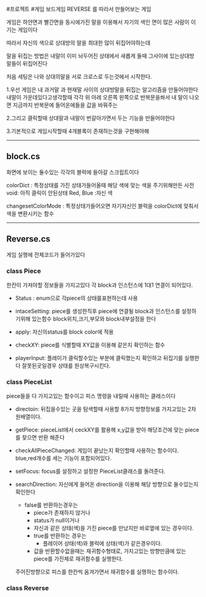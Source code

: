 #프로젝트 #게임 
보드게임 REVERSE 를 따라서 만들어보는 게임

게임은 하얀면과 빨간면을 동시에가진 말을 이용해서
자기의 색인 면이 많은 사람이 이기는 게임이다

따라서 자신의 색으로 상대방의 말을 최대한 많이 뒤집어야하는데

말을 뒤집는 방법은 내말이 이미 놔두어진 상태에서 새롭게 둘때 그사이에 있는상대방 말들이 뒤집어진다

처음 세팅은 나와 상대의말을 서로 크로스로 두는것에서 시작한다.

1.우선 게임은 내 과거말 과 현재말 사이의 상대방말을 뒤집는 알고리즘을 만들어야한다
내말이 가운데있다고생각할때 각각 위 아레 오른쪽 왼쪽으로 반복문을쏴서
내 말이 나오면 지금까지 반복문에 들어온에들을 값을 바꿔주는 

2.그리고 클릭할때 상대말과 내말이 번갈아가면서 두는 기능을 만들어야한다

3.기본적으로 게임시작할때 4개블록이 존재하는것을 구현해야해


---
## block.cs
화면에 보이는 둘수있는 각각의 블럭에 들아갈 스크립트이다

colorDict : 특정상태를 가진 상태가들어올때 해당 색에 맞는 색을 주기위해만든 사전
	void: 아직 클릭이 안된상태
	Red, Blue :자신 색

changesetColorMode : 특정상태가들어오면 자기자신인 블럭을 colorDict에 맞춰서 색을 변환시키는 함수

---
## Reverse.cs
게임 실행에 전체코드가 들어가있다

### class Piece
한칸이 가져야할 정보들을 가지고있다
각 block과 인스턴스에 1대1 연결이 되어있다.

- Status : enum으로 각piece의 상태를표현하는데 사용

- intaceSetting: piece를 생성한직후 piece에 연결될 block과 인스턴스를 설정하기위해 있는함수 block위치,크기,부모와 block내부설정을 한다

- apply: 자신의status를 block color에 적용

- checkXY: piece를 식별할때 XY값을 이용해 같은지 확인하는 함수

- playerInput: 플레이가 클릭할수있는 부분에 클릭했는지 확인하고 뒤집기를 실행한다 잘못된곳일경우 상태를 원상복구시킨다.

### class PieceList
piece들을 다 가지고있는 함수이고
피스 명령을 내릴때 사용하는 클레스이다

- directoin: 뒤집을수있는 곳을 탐색할때 사용할 8가지 방향정보를 가지고있는 2차원배열이다.

- getPiece: pieceList에서 ceckXY를 활용해 x,y값을 받아 해당조건에 맞는 piece를 찾으면 반환 해준다

- checkAllPieceChanged: 게임이 끝났는지 확인할때 사용하는 함수이다.  blue,red개수를 세는 기능이 포함되어있다.

- setFocus: focus를 설정하고 설정한 PieceList클래스를 돌려준다.

- searchDirection: 자신에게 들어온 direction을 이용해 해당 방향으로 둘수있는지확인한다 
	- false를 반환하는경우는
		- piece가 존재하지 않거나
		- status가 null이거나
		- 자신과 같은 상태(색)을 가진 piece를 만났지만 바로옆에 있는 경우이다.
	  - true를 반환하는 경우는
		  - 플레이어 상태(색)와 블럭에 상태(색)가 같은경우이다.
	  - 값을 반환할수없을때는 재귀함수형태로, 가지고있는 방향만큼에 있는 piece를 가진체로 재귀함수를 실행한다. 

	주어진방향으로 피스를 한칸씩 옴겨가면서 재귀함수를 실행하는 함수이다.
  
### class Reverse
